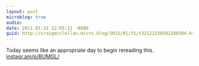 ```yaml
---
layout: post
microblog: true
audio: 
date: 2011-01-31 12:05:11 -0500
guid: http://craigmcclellan.micro.blog/2011/01/31/t32122230582288384.html
---
```

Today seems like an appropriate day to begin rereading this. [instagr.am/p/BUMGL/](http://instagr.am/p/BUMGL/)
